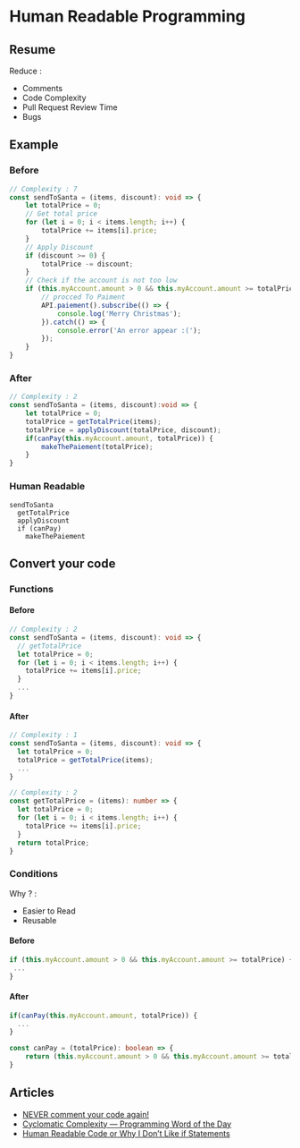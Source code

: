 # Human Readable Programming

## Resume

Reduce :
  - Comments
  - Code Complexity
  - Pull Request Review Time
  - Bugs

## Example 

### Before

```typescript
// Complexity : 7
const sendToSanta = (items, discount): void => {
	let totalPrice = 0;
	// Get total price
	for (let i = 0; i < items.length; i++) {
		totalPrice += items[i].price;
	}
	// Apply Discount
	if (discount >= 0) {
		totalPrice -= discount;
	} 
	// Check if the account is not too low
	if (this.myAccount.amount > 0 && this.myAccount.amount >= totalPrice) {
		// procced To Paiment
		API.paiement().subscribe(() => {
			console.log('Merry Christmas');
		}).catch(() => {
			console.error('An error appear :(');
		});
	}
}
```

### After

```typescript
// Complexity : 2
const sendToSanta = (items, discount):void => {
	let totalPrice = 0;
	totalPrice = getTotalPrice(items);
	totalPrice = applyDiscount(totalPrice, discount);
	if(canPay(this.myAccount.amount, totalPrice)) {
		makeThePaiement(totalPrice);
	}
}
```

### Human Readable

```
sendToSanta
  getTotalPrice
  applyDiscount
  if (canPay)
    makeThePaiement
```

## Convert your code

### Functions

#### Before

```typescript
// Complexity : 2
const sendToSanta = (items, discount): void => {
  // getTotalPrice
  let totalPrice = 0;
  for (let i = 0; i < items.length; i++) {
    totalPrice += items[i].price;
  }
  ...
}
```

#### After

```typescript
// Complexity : 1
const sendToSanta = (items, discount): void => {
  let totalPrice = 0;
  totalPrice = getTotalPrice(items);
  ...
}

// Complexity : 2
const getTotalPrice = (items): number => {
  let totalPrice = 0;
  for (let i = 0; i < items.length; i++) {
    totalPrice += items[i].price;
  }
  return totalPrice;
}
```

### Conditions

Why ? :
  - Easier to Read
  - Reusable

#### Before
  
```typescript
if (this.myAccount.amount > 0 && this.myAccount.amount >= totalPrice) {
 ...
}
```

#### After

```typescript
if(canPay(this.myAccount.amount, totalPrice)) {
  ...
}

const canPay = (totalPrice): boolean => {
	return (this.myAccount.amount > 0 && this.myAccount.amount >= totalPrice)
}
```

## Articles

- [NEVER comment your code again!](https://medium.com/@devlob/never-comment-your-code-again-d230462b84f)
- [Cyclomatic Complexity — Programming Word of the Day](https://medium.com/background-thread/cyclomatic-complexity-programming-word-of-the-day-37377f7279ff)
- [Human Readable Code or Why I Don’t Like if Statements](https://medium.com/hackernoon/human-readable-code-or-why-i-dont-like-if-statements-c4fb38d3e693)
